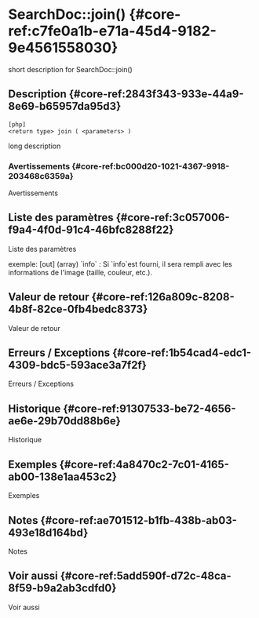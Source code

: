 # SearchDoc::join() {#core-ref:c7fe0a1b-e71a-45d4-9182-9e4561558030}

<div class="short-description">
<span class="fixme template">short description for SearchDoc::join()</span>
</div>
<!--
<div class="applicability">
Obsolète depuis #.#.#
</div>
-->

## Description {#core-ref:2843f343-933e-44a9-8e69-b65957da95d3}

    [php]
    <return type> join ( <parameters> )

<span class="fixme template">long description</span>

### Avertissements {#core-ref:bc000d20-1021-4367-9918-203468c6359a}

<span class="fixme template">Avertissements</span>

## Liste des paramètres {#core-ref:3c057006-f9a4-4f0d-91c4-46bfc8288f22}

<span class="fixme template">Liste des paramètres</span>

<div class="fixme template">
exemple:  
[out] (array) `info`
:   Si `info`est fourni, il sera rempli avec les informations de l'image (taille, couleur, etc.).
</div>

## Valeur de retour {#core-ref:126a809c-8208-4b8f-82ce-0fb4bedc8373}

<span class="fixme template">Valeur de retour</span>

## Erreurs / Exceptions {#core-ref:1b54cad4-edc1-4309-bdc5-593ace3a7f2f}

<span class="fixme template">Erreurs / Exceptions</span>

## Historique {#core-ref:91307533-be72-4656-ae6e-29b70dd88b6e}

<span class="fixme template">Historique</span>

## Exemples {#core-ref:4a8470c2-7c01-4165-ab00-138e1aa453c2}

<span class="fixme template">Exemples</span>

## Notes {#core-ref:ae701512-b1fb-438b-ab03-493e18d164bd}

<span class="fixme template">Notes</span>

## Voir aussi {#core-ref:5add590f-d72c-48ca-8f59-b9a2ab3cdfd0}

<span class="fixme template">Voir aussi</span>
